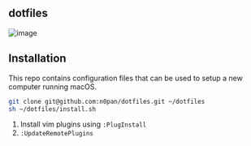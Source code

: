 ## dotfiles
![image](https://user-images.githubusercontent.com/5914327/149684303-60101a4e-3418-494d-8c92-9daa955d76f3.png)


## Installation

This repo contains configuration files that can be used to setup a new computer running macOS. 

```bash
git clone git@github.com:n0pan/dotfiles.git ~/dotfiles
sh ~/dotfiles/install.sh
```

1. Install vim plugins using `:PlugInstall`
2. `:UpdateRemotePlugins`


